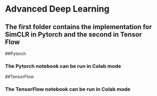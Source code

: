 # Advanced Deep Learning
## The first folder contains the implementation for SimCLR in Pytorch and the second in Tensor Flow
##Pytorch
### The Pytorch notebook can be run in Colab mode
##TensorFlow
### The TensorFlow notebook can be run in Colab mode
